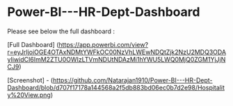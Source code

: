 # Power-BI---HR-Dept-Dashboard

Please see below the full dashboard : 

[Full Dashboard] (https://app.powerbi.com/view?r=eyJrIjoiOGE4OTAxNDMtYWFkOC00NzVhLWEwNDQtZjk2NzU2MDQ3ODAyIiwidCI6ImM2ZTU0OWIzLTVmNDUtNDAzMi1hYWU5LWQ0MjQ0ZGM1YjJjNCJ9)

[Screenshot] - (https://github.com/Natarajan1910/Power-BI---HR-Dept-Dashboard/blob/d707f17178a144568a2f5db883bd06ec0b7d2e98/Hospitality%20View.png)
